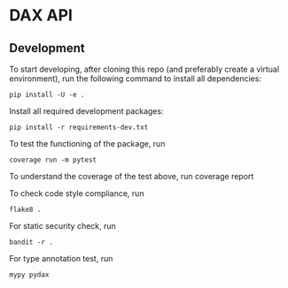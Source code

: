 # DAX API

## Development

To start developing, after cloning this repo (and preferably create a virtual environment), run the following command to
install all dependencies:

    pip install -U -e .

Install all required development packages:

    pip install -r requirements-dev.txt

To test the functioning of the package, run

    coverage run -m pytest

To understand the coverage of the test above, run
    coverage report

To check code style compliance, run

    flake8 .

For static security check, run

    bandit -r .

For type annotation test, run

    mypy pydax
